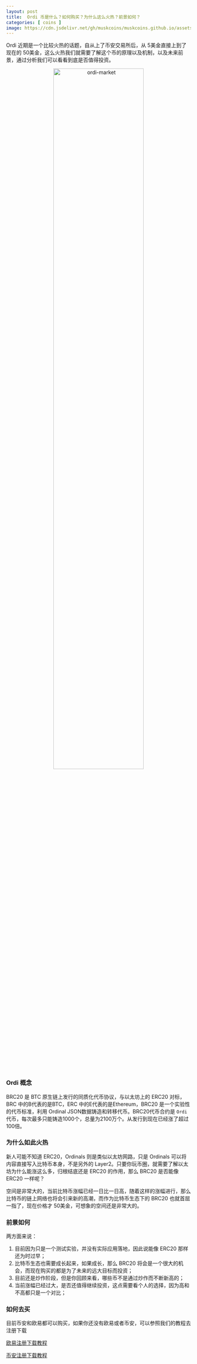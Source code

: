 ```yaml
---
layout: post
title:  Ordi 币是什么？如何购买？为什么这么火热？前景如何？
categories: [ coins ]
image: https://cdn.jsdelivr.net/gh/muskcoins/muskcoins.github.io/assets/images/ordi.webp
---
```

Ordi 近期是一个比较火热的话题，自从上了币安交易所后，从 5美金直接上到了现在的 50美金，这么火热我们就需要了解这个币的原理以及机制，以及未来前景，通过分析我们可以看看到底是否值得投资。
<div align=center>
    <img alt="ordi-market" src="https://cdn.jsdelivr.net/gh/muskcoins/muskcoins.github.io/assets/images/ordi-market.webp" width="70%">
</div>

### Ordi 概念
BRC20 是 BTC 原生链上发行的同质化代币协议，与以太坊上的 ERC20 对标，BRC 中的B代表的是BTC，ERC 中的E代表的是Ethereum，BRC20 是一个实验性的代币标准，利用 Ordinal JSON数据铸造和转移代币。BRC20代币合约是 `Ordi` 代币，每次最多只能铸造1000个，总量为2100万个。从发行到现在已经涨了超过100倍。

### 为什么如此火热
新人可能不知道 ERC20，Ordinals 则是类似以太坊网路，只是 Ordinals 可以将内容直接写入比特币本身，不是另外的 Layer2。只要你玩币圈，就需要了解以太坊为什么能涨这么多，归根结底还是 ERC20 的作用，那么 BRC20 是否能像 ERC20 一样呢？

空间是非常大的，当前比特币涨幅已经一日比一日高，随着这样的涨幅进行，那么比特币的链上网络也将会引来新的高潮，而作为比特币生态下的 BRC20 也就首屈一指了，现在价格才 50美金，可想象的空间还是非常大的。

### 前景如何
两方面来说：

1. 目前因为只是一个测试实验，并没有实际应用落地，因此说能像 ERC20 那样还为时过早；
2. 比特币生态也需要成长起来，如果成长，那么 BRC20 将会是一个很大的机会，而现在购买的都是为了未来的远大目标而投资；
3. 目前还是炒作阶段，但是你回顾来看，哪些币不是通过炒作而不断新高的；
4. 当前涨幅已经过大，是否还值得继续投资，这点需要看个人的选择，因为高和不高都只是一个对比；

### 如何去买
目前币安和欧易都可以购买，如果你还没有欧易或者币安，可以参照我们的教程去注册下载

[欧易注册下载教程](/okx-download/)

[币安注册下载教程](https://tggsearch.github.io/docs/bnb-buy-coins.html)